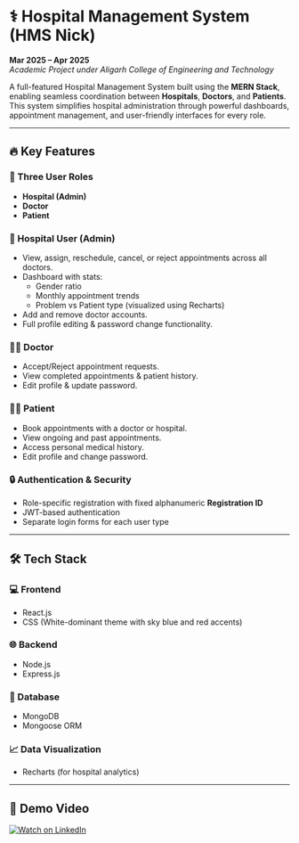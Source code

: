 # ⚕️ Hospital Management System (HMS Nick)

**Mar 2025 – Apr 2025**  
_Academic Project under Aligarh College of Engineering and Technology_

A full-featured Hospital Management System built using the **MERN Stack**, enabling seamless coordination between **Hospitals**, **Doctors**, and **Patients**. This system simplifies hospital administration through powerful dashboards, appointment management, and user-friendly interfaces for every role.

---

## 🔥 Key Features

### 👤 Three User Roles
- **Hospital (Admin)**
- **Doctor**
- **Patient**

### 🏥 Hospital User (Admin)
- View, assign, reschedule, cancel, or reject appointments across all doctors.
- Dashboard with stats:
  - Gender ratio
  - Monthly appointment trends
  - Problem vs Patient type (visualized using Recharts)
- Add and remove doctor accounts.
- Full profile editing & password change functionality.

### 👨‍⚕️ Doctor
- Accept/Reject appointment requests.
- View completed appointments & patient history.
- Edit profile & update password.

### 🧑‍⚕️ Patient
- Book appointments with a doctor or hospital.
- View ongoing and past appointments.
- Access personal medical history.
- Edit profile and change password.

### 🔒 Authentication & Security
- Role-specific registration with fixed alphanumeric **Registration ID**
- JWT-based authentication
- Separate login forms for each user type

---

## 🛠 Tech Stack

### 💻 Frontend
- React.js
- CSS (White-dominant theme with sky blue and red accents)

### 🌐 Backend
- Node.js
- Express.js

### 🧾 Database
- MongoDB
- Mongoose ORM

### 📈 Data Visualization
- Recharts (for hospital analytics)

---

## 🚀 Demo Video

[![Watch on LinkedIn](https://img.shields.io/badge/Watch-Demo%20on%20LinkedIn-blue?logo=linkedin)]([https://www.linkedin.com/posts/your-username_hospital-management-system-demo-activity-123456789/](https://www.linkedin.com/posts/nikhil-saxena-76901a2a5_mernstack-hospitalmanagementsystem-webapplication-activity-7315203906207170560-gRGS?utm_source=share&utm_medium=member_desktop&rcm=ACoAAEdVj9oB4CAhnQ-TRyk-j27eD8jqwhJpxJY))

